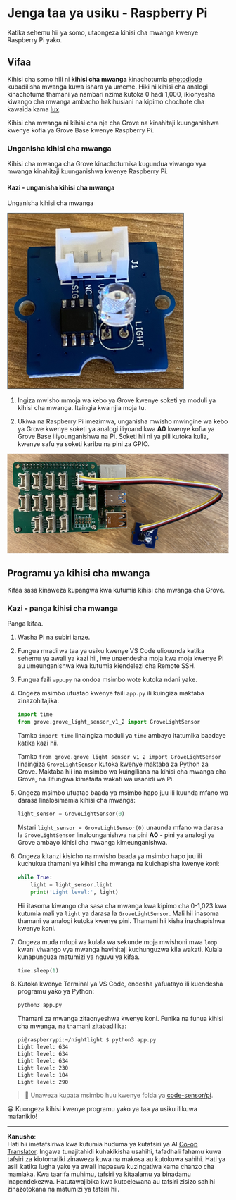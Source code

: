 <!--
CO_OP_TRANSLATOR_METADATA:
{
  "original_hash": "ea733bd0cdf2479e082373f765a08678",
  "translation_date": "2025-08-27T22:30:51+00:00",
  "source_file": "1-getting-started/lessons/3-sensors-and-actuators/pi-sensor.md",
  "language_code": "sw"
}
-->
# Jenga taa ya usiku - Raspberry Pi

Katika sehemu hii ya somo, utaongeza kihisi cha mwanga kwenye Raspberry Pi yako.

## Vifaa

Kihisi cha somo hili ni **kihisi cha mwanga** kinachotumia [photodiode](https://wikipedia.org/wiki/Photodiode) kubadilisha mwanga kuwa ishara ya umeme. Hiki ni kihisi cha analogi kinachotuma thamani ya nambari nzima kutoka 0 hadi 1,000, ikionyesha kiwango cha mwanga ambacho hakihusiani na kipimo chochote cha kawaida kama [lux](https://wikipedia.org/wiki/Lux).

Kihisi cha mwanga ni kihisi cha nje cha Grove na kinahitaji kuunganishwa kwenye kofia ya Grove Base kwenye Raspberry Pi.

### Unganisha kihisi cha mwanga

Kihisi cha mwanga cha Grove kinachotumika kugundua viwango vya mwanga kinahitaji kuunganishwa kwenye Raspberry Pi.

#### Kazi - unganisha kihisi cha mwanga

Unganisha kihisi cha mwanga

![Kihisi cha mwanga cha Grove](../../../../../translated_images/grove-light-sensor.b8127b7c434e632d6bcdb57587a14e9ef69a268a22df95d08628f62b8fa5505c.sw.png)

1. Ingiza mwisho mmoja wa kebo ya Grove kwenye soketi ya moduli ya kihisi cha mwanga. Itaingia kwa njia moja tu.

1. Ukiwa na Raspberry Pi imezimwa, unganisha mwisho mwingine wa kebo ya Grove kwenye soketi ya analogi iliyoandikwa **A0** kwenye kofia ya Grove Base iliyounganishwa na Pi. Soketi hii ni ya pili kutoka kulia, kwenye safu ya soketi karibu na pini za GPIO.

![Kihisi cha mwanga cha Grove kimeunganishwa kwenye soketi A0](../../../../../translated_images/pi-light-sensor.66cc1e31fa48cd7d5f23400d4b2119aa41508275cb7c778053a7923b4e972d7e.sw.png)

## Programu ya kihisi cha mwanga

Kifaa sasa kinaweza kupangwa kwa kutumia kihisi cha mwanga cha Grove.

### Kazi - panga kihisi cha mwanga

Panga kifaa.

1. Washa Pi na subiri ianze.

1. Fungua mradi wa taa ya usiku kwenye VS Code uliouunda katika sehemu ya awali ya kazi hii, iwe unaendesha moja kwa moja kwenye Pi au umeunganishwa kwa kutumia kiendelezi cha Remote SSH.

1. Fungua faili `app.py` na ondoa msimbo wote kutoka ndani yake.

1. Ongeza msimbo ufuatao kwenye faili `app.py` ili kuingiza maktaba zinazohitajika:

    ```python
    import time
    from grove.grove_light_sensor_v1_2 import GroveLightSensor
    ```

    Tamko `import time` linaingiza moduli ya `time` ambayo itatumika baadaye katika kazi hii.

    Tamko `from grove.grove_light_sensor_v1_2 import GroveLightSensor` linaingiza `GroveLightSensor` kutoka kwenye maktaba za Python za Grove. Maktaba hii ina msimbo wa kuingiliana na kihisi cha mwanga cha Grove, na ilifungwa kimataifa wakati wa usanidi wa Pi.

1. Ongeza msimbo ufuatao baada ya msimbo hapo juu ili kuunda mfano wa darasa linalosimamia kihisi cha mwanga:

    ```python
    light_sensor = GroveLightSensor(0)
    ```

    Mstari `light_sensor = GroveLightSensor(0)` unaunda mfano wa darasa la `GroveLightSensor` linalounganishwa na pini **A0** - pini ya analogi ya Grove ambayo kihisi cha mwanga kimeunganishwa.

1. Ongeza kitanzi kisicho na mwisho baada ya msimbo hapo juu ili kuchukua thamani ya kihisi cha mwanga na kuichapisha kwenye koni:

    ```python
    while True:
        light = light_sensor.light
        print('Light level:', light)
    ```

    Hii itasoma kiwango cha sasa cha mwanga kwa kipimo cha 0-1,023 kwa kutumia mali ya `light` ya darasa la `GroveLightSensor`. Mali hii inasoma thamani ya analogi kutoka kwenye pini. Thamani hii kisha inachapishwa kwenye koni.

1. Ongeza muda mfupi wa kulala wa sekunde moja mwishoni mwa `loop` kwani viwango vya mwanga havihitaji kuchunguzwa kila wakati. Kulala kunapunguza matumizi ya nguvu ya kifaa.

    ```python
    time.sleep(1)
    ```

1. Kutoka kwenye Terminal ya VS Code, endesha yafuatayo ili kuendesha programu yako ya Python:

    ```sh
    python3 app.py
    ```

    Thamani za mwanga zitaonyeshwa kwenye koni. Funika na funua kihisi cha mwanga, na thamani zitabadilika:

    ```output
    pi@raspberrypi:~/nightlight $ python3 app.py 
    Light level: 634
    Light level: 634
    Light level: 634
    Light level: 230
    Light level: 104
    Light level: 290
    ```

> 💁 Unaweza kupata msimbo huu kwenye folda ya [code-sensor/pi](../../../../../1-getting-started/lessons/3-sensors-and-actuators/code-sensor/pi).

😀 Kuongeza kihisi kwenye programu yako ya taa ya usiku ilikuwa mafanikio!

---

**Kanusho**:  
Hati hii imetafsiriwa kwa kutumia huduma ya kutafsiri ya AI [Co-op Translator](https://github.com/Azure/co-op-translator). Ingawa tunajitahidi kuhakikisha usahihi, tafadhali fahamu kuwa tafsiri za kiotomatiki zinaweza kuwa na makosa au kutokuwa sahihi. Hati ya asili katika lugha yake ya awali inapaswa kuzingatiwa kama chanzo cha mamlaka. Kwa taarifa muhimu, tafsiri ya kitaalamu ya binadamu inapendekezwa. Hatutawajibika kwa kutoelewana au tafsiri zisizo sahihi zinazotokana na matumizi ya tafsiri hii.